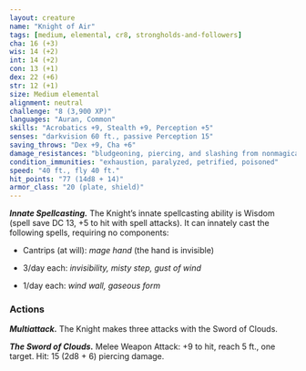 ```yaml
---
layout: creature
name: "Knight of Air"
tags: [medium, elemental, cr8, strongholds-and-followers]
cha: 16 (+3)
wis: 14 (+2)
int: 14 (+2)
con: 13 (+1)
dex: 22 (+6)
str: 12 (+1)
size: Medium elemental
alignment: neutral
challenge: "8 (3,900 XP)"
languages: "Auran, Common"
skills: "Acrobatics +9, Stealth +9, Perception +5"
senses: "darkvision 60 ft., passive Perception 15"
saving_throws: "Dex +9, Cha +6"
damage_resistances: "bludgeoning, piercing, and slashing from nonmagical attacks"
condition_immunities: "exhaustion, paralyzed, petrified, poisoned"
speed: "40 ft., fly 40 ft."
hit_points: "77 (14d8 + 14)"
armor_class: "20 (plate, shield)"
---
```


***Innate Spellcasting.*** The Knight’s innate spellcasting
ability is Wisdom (spell save DC 13, +5
to hit with spell attacks). It can innately cast the
following spells, requiring no components:

* Cantrips (at will): <i>mage hand </i>(the hand is invisible)

* 3/day each: <i>invisibility, misty step, gust of wind</i>

* 1/day each: <i>wind wall, gaseous form</i>

### Actions

***Multiattack.*** The Knight makes three attacks with
the Sword of Clouds.

***The Sword of Clouds.*** Melee Weapon Attack: +9
to hit, reach 5 ft., one target. Hit: 15 (2d8 + 6)
piercing damage.
